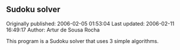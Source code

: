 ## Sudoku solver

Originally published: 2006-02-05 01:53:04
Last updated: 2006-02-11 16:49:17
Author: Artur de Sousa Rocha

This program is a Sudoku solver that uses 3 simple algorithms.